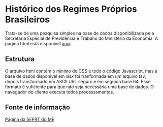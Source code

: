 # Histórico dos Regimes Próprios Brasileiros

Trata-se de uma pesquisa simples na base de dados disponibilizada pela Secretaria Especial de Previdência e Trabaho do Ministério da Economia.
A página html está disponível [aqui](https://rafaelneumann.github.io/historico_rpps/). 

## Estrutura

O arquivo html contém o mínimo de CSS e todo o código Javascript, mas a base de dados disponível em _xlsx_ foi tranformada em um arquivo _tsv_, depois transformado em ASCII URL seguro e em seguida base 64. Esse formato é suficiente para que não seja necessária uma base de dados. O navegador do cliente executa todos processamentos.

## Fonte de informação
[Página da SEPRT do ME](https://www.gov.br/previdencia/pt-br/assuntos/previdencia-no-servico-publico/estatisticas-e-informacoes-dos-rpps-1/estatisticas-e-informacoes-dos-rpps)
